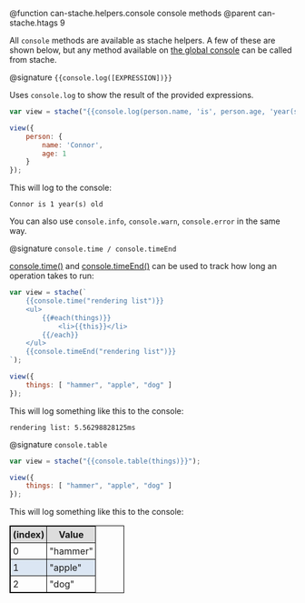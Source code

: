 @function can-stache.helpers.console console methods
@parent can-stache.htags 9

All `console` methods are available as stache helpers. A few of these are shown below, but any method available on [the global console](https://developer.mozilla.org/en-US/docs/Web/API/Console) can be called from stache.

@signature `{{console.log([EXPRESSION])}}`

Uses `console.log` to show the result of the provided expressions.

```js
var view = stache("{{console.log(person.name, 'is', person.age, 'year(s) old')}}");

view({
	person: {
		name: 'Connor',
		age: 1
	}
});
```

This will log to the console:
```
Connor is 1 year(s) old
```

You can also use `console.info`, `console.warn`, `console.error` in the same way.


@signature `console.time / console.timeEnd`

[console.time()](https://developer.mozilla.org/en-US/docs/Web/API/Console/time) and [console.timeEnd()](https://developer.mozilla.org/en-US/docs/Web/API/Console/timeEnd) can be used to track how long an operation takes to run:

```js
var view = stache(`
    {{console.time("rendering list")}}
    <ul>
        {{#each(things)}}
            <li>{{this}}</li>
        {{/each}}
    </ul>
    {{console.timeEnd("rendering list")}}
`);

view({
    things: [ "hammer", "apple", "dog" ]
});
```

This will log something like this to the console:
```
rendering list: 5.56298828125ms
```

@signature `console.table`

```js
var view = stache("{{console.table(things)}}");

view({
    things: [ "hammer", "apple", "dog" ]
});
```

This will log something like this to the console:

<table style="width: 40%; border: 1px solid black;">
	<thead style="background-color: #ddd;">
		<tr>
			<th style="padding: 4px; border: 1px solid black">(index)</th>
			<th style="padding: 4px; border: 1px solid black">Value</th>
		</tr>
	</thead>
	<tbody>
		<tr>
			<td style="padding: 4px; border: 1px solid black">0</td>
			<td style="padding: 4px; border: 1px solid black">"hammer"</td>
		</tr>
		<tr style="background-color: rgba(83, 134, 198, 0.2);">
			<td style="padding: 4px; border: 1px solid black">1</td>
			<td style="padding: 4px; border: 1px solid black">"apple"</td>
		</tr>
		<tr>
			<td style="padding: 4px; border: 1px solid black">2</td>
			<td style="padding: 4px; border: 1px solid black">"dog"</td>
		</tr>
	</tbody>
</table>

